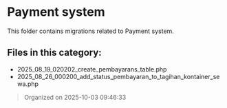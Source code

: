 # Payment system

This folder contains migrations related to Payment system.

## Files in this category:
- 2025_08_19_020202_create_pembayarans_table.php
- 2025_08_26_000200_add_status_pembayaran_to_tagihan_kontainer_sewa.php

> Organized on 2025-10-03 09:46:33
